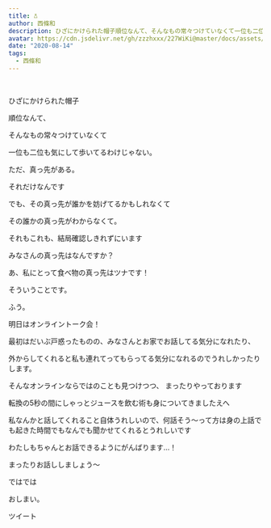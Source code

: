 ```yaml
---
title: ‪𖡿‬
author: 西條和
description: ひざにかけられた帽子順位なんて、そんなもの常々つけていなくて一位も二位も気にして歩いてるわけじゃない。ただ、真っ先...
avatar: https://cdn.jsdelivr.net/gh/zzzhxxx/227WiKi@master/docs/assets/photo/avatar/nagomi.jpg
date: "2020-08-14"
tags:
  - 西條和
---
```




  ﻿

















ひざにかけられた帽子


























順位なんて、







そんなもの常々つけていなくて








一位も二位も気にして歩いてるわけじゃない。


















ただ、真っ先がある。









それだけなんです























でも、その真っ先が誰かを妨げてるかもしれなくて












その誰かの真っ先がわからなくて。





















それもこれも、結局確認しきれずにいます






















みなさんの真っ先はなんですか？




























あ、私にとって食べ物の真っ先はツナです！



















そういうことです。

























ふう。




















明日はオンライントーク会！
















最初はだいぶ戸惑ったものの、みなさんとお家でお話してる気分になれたり、

外からしてくれると私も連れてってもらってる気分になれるのでうれしかったりします。











そんなオンラインならではのことも見つけつつ、
まったりやっております















転換の5秒の間にしゃっとジュースを飲む術も身についてきましたえへ
















私なんかと話してくれること自体うれしいので、何話そう〜って方は身の上話でも起きた時間でもなんでも聞かせてくれるとうれしいです















わたしもちゃんとお話できるようにがんばります…！














まったりお話ししましょう〜

























ではでは



















おしまい。


ツイート




